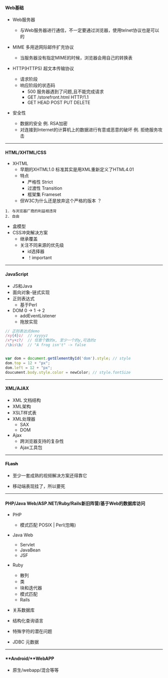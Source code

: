 #### Web**基础**

* Web服务器

  * 与Web服务器进行通信，不一定要通过浏览器，使用telnet协议也是可以的

* MIME 多用途网际邮件扩充协议

  * 当服务器没有指定MIME的时候，浏览器会用自己的转换表

* HTTP\(HTTPS\) 超文本传输协议

  * 请求阶段
  * 响应阶段的状态码
    * 500 服务器遇到了问题,且不能完成请求
    * GET /storefront.html HTTP/1.1
    * GET HEAD POST PUT DELETE

* 安全性

  * 数据的安全 例. RSA加密
  * 对连接到Internet的计算机上的数据进行有意或恶意的破坏 例. 拒绝服务攻击

---

#### **HTML/XHTML/CSS**

* XHTML
  * 早期的XHTML1.0 标准其实是用XML重新定义了HTML4.01
  * 特点
    * 严格性 Strict 
    * 过渡性 Transition 
    * 框架集 Frameset
  * 但W3C为什么还是放弃这个严格的版本 ？

```
1. 与浏览器厂商的利益相违背
2. 自由
```

* 盒模型
* CSS冲突解决方案
  * 继承覆盖
  * 关注不同来源的优先级
    *  id选择器
    * ！important

---

#### **JavaScript**

* JS和Java
* 面向对象-链式实现
* 正则表达式
  * 基于Perl
* DOM 0 -&gt; 1 -&gt; 2
  * addEventListener
  * 拖放实现

```js
// 正则表达式demo
/xy{4}z/  // xyyyyz
/x*y+z?/  // 任意个数的x, 至少一个的y,可选的z
/\bis\b/  // "A frog isn't" -> false


var dom = document.getElementById('dom').style; // style
dom.top = 12 + "px";
dom.left = 12 + "px";
doucument.body.style.color = newColor; // style.fontSize
```

---

#### **XML/AJAX**

* XML 文档结构
* XML架构
* XSLT样式表
* XML处理器 
  * SAX
  * DOM
* Ajax
  * 跨浏览器支持的复杂性
  * Ajax工具包

---

#### ~~FLash~~

* 至少一套成熟的视频解决方案还得靠它

* 移动端表现挂了，所以要死

---

#### **PHP/Java Web/ASP.NET/Ruby/Rails新旧阵营/基于Web的数据库访问**

* PHP
  * 模式匹配 POSIX \| Perl\(忽略\)
* Java Web
  * Servlet
  * JavaBean
  * JSF
* Ruby
  * 散列
  * 类
  * 块和迭代器
  * 模式匹配
  * Rails

* 关系数据库
* 结构化查询语言
* 特殊字符的潜在问题
* JDBC 元数据

---

#### **Android/**WebAPP

* 原生/webapp/混合等等



